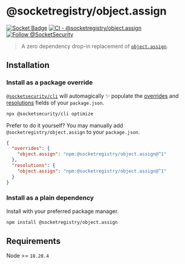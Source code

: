 # @socketregistry/object.assign

[![Socket Badge](https://socket.dev/api/badge/npm/package/@socketregistry/object.assign)](https://socket.dev/npm/package/@socketregistry/object.assign)
[![CI - @socketregistry/object.assign](https://github.com/SocketDev/socket-registry-js/actions/workflows/test.yml/badge.svg)](https://github.com/SocketDev/socket-registry-js/actions/workflows/test.yml)
[![Follow @SocketSecurity](https://img.shields.io/twitter/follow/SocketSecurity?style=social)](https://twitter.com/SocketSecurity)

> A zero dependency drop-in replacement of
> [`object.assign`](https://www.npmjs.com/package/object.assign).

## Installation

### Install as a package override

[`@socketsecurity/cli`](https://www.npmjs.com/package/@socketsecurity/cli) will
automagically :sparkles: populate the
[overrides](https://docs.npmjs.com/cli/v9/configuring-npm/package-json#overrides)
and [resolutions](https://yarnpkg.com/configuration/manifest#resolutions) fields
of your `package.json`.

```sh
npx @socketsecurity/cli optimize
```

Prefer to do it yourself? You may manually add `@socketregistry/object.assign`
to your `package.json`.

```json
{
  "overrides": {
    "object.assign": "npm:@socketregistry/object.assign@^1"
  },
  "resolutions": {
    "object.assign": "npm:@socketregistry/object.assign@^1"
  }
}
```

### Install as a plain dependency

Install with your preferred package manager.

```sh
npm install @socketregistry/object.assign
```

## Requirements

Node &gt;= `18.20.4`
